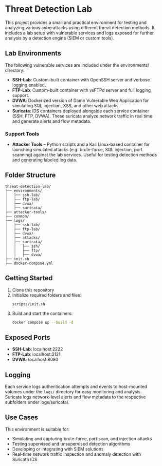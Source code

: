 # Threat Detection Lab

This project provides a small and practical environment for testing and analyzing various cyberattacks using different threat detection methods. It includes a lab setup with vulnerable services and logs exposed for further analysis by a detection engine (SIEM or custom tools).

## Lab Environments

The following vulnerable services are included under the environments/ directory:

- **SSH-Lab**: Custom-built container with OpenSSH server and verbose logging enabled.
- **FTP-Lab**: Custom-built container with vsFTPd server and full logging support.
- **DVWA**: Dockerized version of Damn Vulnerable Web Application for simulating SQL injection, XSS, and other web attacks.
- **Suricata**: IDS containers deployed alongside each service container (SSH, FTP, DVWA). These suricata analyze network traffic in real time and generate alerts and flow metadata.

### Support Tools
- **Attacker Tools** – Python scripts and a Kali Linux-based container for launching simulated attacks (e.g. brute-force, SQL injection, port scanning) against the lab services. Useful for testing detection methods and generating labeled log data.

## Folder Structure

```
threat-detection-lab/
├── environments/
│   ├── ssh-lab/
│   ├── ftp-lab/
│   ├── dvwa/
│   ├── suricata/
├── attacker-tools/
├── common/
├── logs/
│   ├── ssh-lab/
│   ├── ftp-lab/
│   ├── dvwa/
│   ├── attacks/
│   ├── suricata/
│   │   ├── ssh/
│   │   ├── ftp/
│   │   ├── dvwa/
├── init.sh
├── docker-compose.yml
```

## Getting Started

1. Clone this repository
2. Initialize required folders and files:
   ```bash
   scripts/init.sh
   ```
3. Build and start the containers:
   ```bash
   docker compose up --build -d
   ```

## Exposed Ports

- **SSH-Lab**: localhost:2222
- **FTP-Lab**: localhost:2121
- **DVWA**: localhost:8080

## Logging

Each service logs authentication attempts and events to host-mounted volumes under the `logs/` directory for easy monitoring and analysis. Suricata logs network-level alerts and flow metadata to the respective subfolders under logs/suricata/.

## Use Cases

This environment is suitable for:

- Simulating and capturing brute-force, port scan, and injection attacks
- Testing supervised and unsupervised detection algorithms
- Developing or integrating with SIEM solutions
- Real-time network traffic inspection and anomaly detection with Suricata IDS

